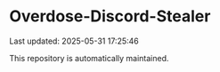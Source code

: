 # Overdose-Discord-Stealer

Last updated: 2025-05-31 17:25:46

This repository is automatically maintained.
